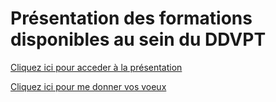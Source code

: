 # Présentation des formations disponibles au sein du DDVPT





[Cliquez ici pour acceder à la présentation](https://view.genial.ly/5f8eb007ed31710d0d03832e)





[Cliquez ici pour me donner vos voeux](https://nextcloud.profcollet.fr/index.php/apps/forms/XzyWcsBB6SCSH3YB)

